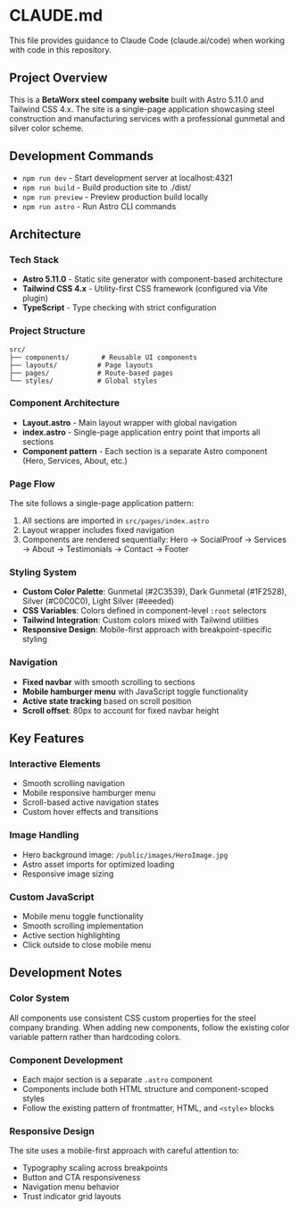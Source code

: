 # CLAUDE.md

This file provides guidance to Claude Code (claude.ai/code) when working with code in this repository.

## Project Overview

This is a **BetaWorx steel company website** built with Astro 5.11.0 and Tailwind CSS 4.x. The site is a single-page application showcasing steel construction and manufacturing services with a professional gunmetal and silver color scheme.

## Development Commands

- `npm run dev` - Start development server at localhost:4321
- `npm run build` - Build production site to ./dist/
- `npm run preview` - Preview production build locally
- `npm run astro` - Run Astro CLI commands

## Architecture

### Tech Stack
- **Astro 5.11.0** - Static site generator with component-based architecture
- **Tailwind CSS 4.x** - Utility-first CSS framework (configured via Vite plugin)
- **TypeScript** - Type checking with strict configuration

### Project Structure
```
src/
├── components/        # Reusable UI components
├── layouts/          # Page layouts
├── pages/            # Route-based pages
└── styles/           # Global styles
```

### Component Architecture
- **Layout.astro** - Main layout wrapper with global navigation
- **index.astro** - Single-page application entry point that imports all sections
- **Component pattern** - Each section is a separate Astro component (Hero, Services, About, etc.)

### Page Flow
The site follows a single-page application pattern:
1. All sections are imported in `src/pages/index.astro`
2. Layout wrapper includes fixed navigation
3. Components are rendered sequentially: Hero → SocialProof → Services → About → Testimonials → Contact → Footer

### Styling System
- **Custom Color Palette**: Gunmetal (#2C3539), Dark Gunmetal (#1F2528), Silver (#C0C0C0), Light Silver (#eeeded)
- **CSS Variables**: Colors defined in component-level `:root` selectors
- **Tailwind Integration**: Custom colors mixed with Tailwind utilities
- **Responsive Design**: Mobile-first approach with breakpoint-specific styling

### Navigation
- **Fixed navbar** with smooth scrolling to sections
- **Mobile hamburger menu** with JavaScript toggle functionality
- **Active state tracking** based on scroll position
- **Scroll offset**: 80px to account for fixed navbar height

## Key Features

### Interactive Elements
- Smooth scrolling navigation
- Mobile responsive hamburger menu
- Scroll-based active navigation states
- Custom hover effects and transitions

### Image Handling
- Hero background image: `/public/images/HeroImage.jpg`
- Astro asset imports for optimized loading
- Responsive image sizing

### Custom JavaScript
- Mobile menu toggle functionality
- Smooth scrolling implementation
- Active section highlighting
- Click outside to close mobile menu

## Development Notes

### Color System
All components use consistent CSS custom properties for the steel company branding. When adding new components, follow the existing color variable pattern rather than hardcoding colors.

### Component Development
- Each major section is a separate `.astro` component
- Components include both HTML structure and component-scoped styles
- Follow the existing pattern of frontmatter, HTML, and `<style>` blocks

### Responsive Design
The site uses a mobile-first approach with careful attention to:
- Typography scaling across breakpoints
- Button and CTA responsiveness
- Navigation menu behavior
- Trust indicator grid layouts